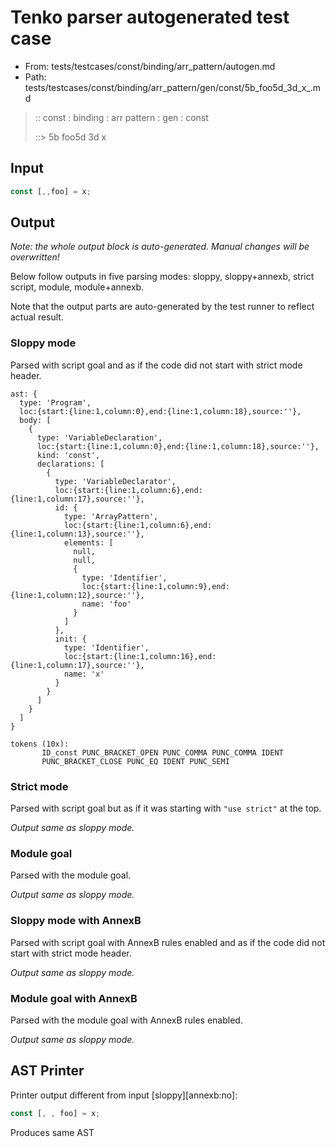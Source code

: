 # Tenko parser autogenerated test case

- From: tests/testcases/const/binding/arr_pattern/autogen.md
- Path: tests/testcases/const/binding/arr_pattern/gen/const/5b_foo5d_3d_x_.md

> :: const : binding : arr pattern : gen : const
>
> ::> 5b foo5d 3d x

## Input


`````js
const [,,foo] = x;
`````

## Output

_Note: the whole output block is auto-generated. Manual changes will be overwritten!_

Below follow outputs in five parsing modes: sloppy, sloppy+annexb, strict script, module, module+annexb.

Note that the output parts are auto-generated by the test runner to reflect actual result.

### Sloppy mode

Parsed with script goal and as if the code did not start with strict mode header.

`````
ast: {
  type: 'Program',
  loc:{start:{line:1,column:0},end:{line:1,column:18},source:''},
  body: [
    {
      type: 'VariableDeclaration',
      loc:{start:{line:1,column:0},end:{line:1,column:18},source:''},
      kind: 'const',
      declarations: [
        {
          type: 'VariableDeclarator',
          loc:{start:{line:1,column:6},end:{line:1,column:17},source:''},
          id: {
            type: 'ArrayPattern',
            loc:{start:{line:1,column:6},end:{line:1,column:13},source:''},
            elements: [
              null,
              null,
              {
                type: 'Identifier',
                loc:{start:{line:1,column:9},end:{line:1,column:12},source:''},
                name: 'foo'
              }
            ]
          },
          init: {
            type: 'Identifier',
            loc:{start:{line:1,column:16},end:{line:1,column:17},source:''},
            name: 'x'
          }
        }
      ]
    }
  ]
}

tokens (10x):
       ID_const PUNC_BRACKET_OPEN PUNC_COMMA PUNC_COMMA IDENT
       PUNC_BRACKET_CLOSE PUNC_EQ IDENT PUNC_SEMI
`````

### Strict mode

Parsed with script goal but as if it was starting with `"use strict"` at the top.

_Output same as sloppy mode._

### Module goal

Parsed with the module goal.

_Output same as sloppy mode._

### Sloppy mode with AnnexB

Parsed with script goal with AnnexB rules enabled and as if the code did not start with strict mode header.

_Output same as sloppy mode._

### Module goal with AnnexB

Parsed with the module goal with AnnexB rules enabled.

_Output same as sloppy mode._

## AST Printer

Printer output different from input [sloppy][annexb:no]:

````js
const [, , foo] = x;
````

Produces same AST
